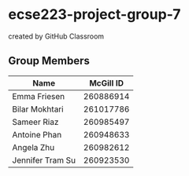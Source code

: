 # ecse223-project-group-7
created by GitHub Classroom

## Group Members
| Name      | McGill ID |
|-----------|-----------|
| Emma Friesen | 260886914 |
| Bilar Mokhtari | 261017786 |
| Sameer Riaz | 260985497 |
| Antoine Phan | 260948633 |
| Angela Zhu | 260982612 |
| Jennifer Tram Su | 260923530 |